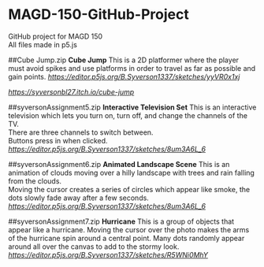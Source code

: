 # MAGD-150-GitHub-Project  
GitHub project for MAGD 150  
All files made in p5.js

##Cube Jump.zip
**Cube Jump**
This is a 2D platformer where the player must avoid spikes and use platforms in order to travel as far as possible and gain points.
_https://editor.p5js.org/B.Syverson1337/sketches/yyVR0x1xj_

_https://syversonbl27.itch.io/cube-jump_

##syversonAssignment5.zip
**Interactive Television Set**
This is an interactive television which lets you turn on, turn off, and change the channels of the TV.  
There are three channels to switch between.  
Buttons press in when clicked.  
_https://editor.p5js.org/B.Syverson1337/sketches/8um3A6L_6_

##syversonAssignment6.zip 
**Animated Landscape Scene**
This is an animation of clouds moving over a hilly landscape with trees and rain falling from the clouds.  
Moving the cursor creates a series of circles which appear like smoke, the dots slowly fade away after a few seconds.
_https://editor.p5js.org/B.Syverson1337/sketches/8um3A6L_6_

##syversonAssignment7.zip 
**Hurricane**
This is a group of objects that appear like a hurricane.
Moving the cursor over the photo makes the arms of the hurricane spin around a central point.
Many dots randomly appear around all over the canvas to add to the stormy look.
_https://editor.p5js.org/B.Syverson1337/sketches/R5WNi0MhY_
